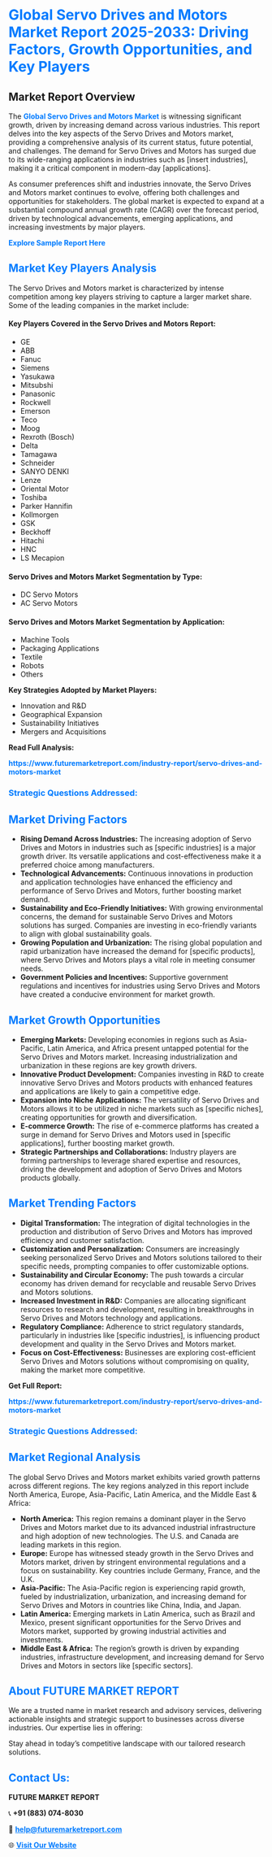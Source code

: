 <h1 style="color: #007BFF;">Global Servo Drives and Motors Market Report 2025-2033: Driving Factors, Growth Opportunities, and Key Players</h1>

<section id="overview">
<h2>Market Report Overview</h2>
<p>The <a href="https://www.futuremarketreport.com/industry-report/servo-drives-and-motors-market" style="color: #007BFF; text-decoration: none;"><strong>Global Servo Drives and Motors Market</strong></a> is witnessing significant growth, driven by increasing demand across various industries. This report delves into the key aspects of the Servo Drives and Motors market, providing a comprehensive analysis of its current status, future potential, and challenges. The demand for Servo Drives and Motors has surged due to its wide-ranging applications in industries such as [insert industries], making it a critical component in modern-day [applications].</p>
<p>As consumer preferences shift and industries innovate, the Servo Drives and Motors market continues to evolve, offering both challenges and opportunities for stakeholders. The global market is expected to expand at a substantial compound annual growth rate (CAGR) over the forecast period, driven by technological advancements, emerging applications, and increasing investments by major players.</p>
</section>

<section id="overview">
<p><a href="https://www.futuremarketreport.com/request-sample/reportId=103130" style="color: #007BFF; text-decoration: none;"><strong>Explore Sample Report Here</strong></a></p>
</section>

<section id="key-players">
<h2 style="color: #007BFF;">Market Key Players Analysis</h2>
<p>The Servo Drives and Motors market is characterized by intense competition among key players striving to capture a larger market share. Some of the leading companies in the market include:</p>
<h4>Key Players Covered in the Servo Drives and Motors Report:</h4>
<ul><li>GE</li><li>ABB</li><li>Fanuc</li><li>Siemens</li><li>Yasukawa</li><li>Mitsubshi</li><li>Panasonic</li><li>Rockwell</li><li>Emerson</li><li>Teco</li><li>Moog</li><li>Rexroth (Bosch)</li><li>Delta</li><li>Tamagawa</li><li>Schneider</li><li>SANYO DENKI</li><li>Lenze</li><li>Oriental Motor</li><li>Toshiba</li><li>Parker Hannifin</li><li>Kollmorgen</li><li>GSK</li><li>Beckhoff</li><li>Hitachi</li><li>HNC</li><li>LS Mecapion</li></ul>
<h4>Servo Drives and Motors Market Segmentation by Type:</h4>
<ul><li>DC Servo Motors</li><li>AC Servo Motors</li></ul>

<h4>Servo Drives and Motors Market Segmentation by Application:</h4>
<ul><li>Machine Tools</li><li>Packaging Applications</li><li>Textile</li><li>Robots</li><li>Others</li></ul>
<p><strong>Key Strategies Adopted by Market Players:</strong></p>
<ul>
<li>Innovation and R&D</li>
<li>Geographical Expansion</li>
<li>Sustainability Initiatives</li>
<li>Mergers and Acquisitions</li>
</ul>
</section>

<section>
<p><strong>Read Full Analysis: </strong></p><a href="https://www.futuremarketreport.com/industry-report/servo-drives-and-motors-market" style="color: #007BFF; text-decoration: none;"><strong>https://www.futuremarketreport.com/industry-report/servo-drives-and-motors-market</strong></a>
<h3 style="color: #007BFF;">Strategic Questions Addressed:</h3>
</section>

<section id="driving-factors">
<h2 style="color: #007BFF;">Market Driving Factors</h2>
<ul>
<li><strong>Rising Demand Across Industries:</strong> The increasing adoption of Servo Drives and Motors in industries such as [specific industries] is a major growth driver. Its versatile applications and cost-effectiveness make it a preferred choice among manufacturers.</li>
<li><strong>Technological Advancements:</strong> Continuous innovations in production and application technologies have enhanced the efficiency and performance of Servo Drives and Motors, further boosting market demand.</li>
<li><strong>Sustainability and Eco-Friendly Initiatives:</strong> With growing environmental concerns, the demand for sustainable Servo Drives and Motors solutions has surged. Companies are investing in eco-friendly variants to align with global sustainability goals.</li>
<li><strong>Growing Population and Urbanization:</strong> The rising global population and rapid urbanization have increased the demand for [specific products], where Servo Drives and Motors plays a vital role in meeting consumer needs.</li>
<li><strong>Government Policies and Incentives:</strong> Supportive government regulations and incentives for industries using Servo Drives and Motors have created a conducive environment for market growth.</li>
</ul>
</section>

<section id="growth-opportunities">
<h2 style="color: #007BFF;">Market Growth Opportunities</h2>
<ul>
<li><strong>Emerging Markets:</strong> Developing economies in regions such as Asia-Pacific, Latin America, and Africa present untapped potential for the Servo Drives and Motors market. Increasing industrialization and urbanization in these regions are key growth drivers.</li>
<li><strong>Innovative Product Development:</strong> Companies investing in R&D to create innovative Servo Drives and Motors products with enhanced features and applications are likely to gain a competitive edge.</li>
<li><strong>Expansion into Niche Applications:</strong> The versatility of Servo Drives and Motors allows it to be utilized in niche markets such as [specific niches], creating opportunities for growth and diversification.</li>
<li><strong>E-commerce Growth:</strong> The rise of e-commerce platforms has created a surge in demand for Servo Drives and Motors used in [specific applications], further boosting market growth.</li>
<li><strong>Strategic Partnerships and Collaborations:</strong> Industry players are forming partnerships to leverage shared expertise and resources, driving the development and adoption of Servo Drives and Motors products globally.</li>
</ul>
</section>

<section id="trending-factors">
<h2 style="color: #007BFF;">Market Trending Factors</h2>
<ul>
<li><strong>Digital Transformation:</strong> The integration of digital technologies in the production and distribution of Servo Drives and Motors has improved efficiency and customer satisfaction.</li>
<li><strong>Customization and Personalization:</strong> Consumers are increasingly seeking personalized Servo Drives and Motors solutions tailored to their specific needs, prompting companies to offer customizable options.</li>
<li><strong>Sustainability and Circular Economy:</strong> The push towards a circular economy has driven demand for recyclable and reusable Servo Drives and Motors solutions.</li>
<li><strong>Increased Investment in R&D:</strong> Companies are allocating significant resources to research and development, resulting in breakthroughs in Servo Drives and Motors technology and applications.</li>
<li><strong>Regulatory Compliance:</strong> Adherence to strict regulatory standards, particularly in industries like [specific industries], is influencing product development and quality in the Servo Drives and Motors market.</li>
<li><strong>Focus on Cost-Effectiveness:</strong> Businesses are exploring cost-efficient Servo Drives and Motors solutions without compromising on quality, making the market more competitive.</li>
</ul>
</section>

<section>
<p><strong>Get Full Report: </strong></p><a href="https://www.futuremarketreport.com/industry-report/servo-drives-and-motors-market" style="color: #007BFF; text-decoration: none;"><strong>https://www.futuremarketreport.com/industry-report/servo-drives-and-motors-market</strong></a>
<h3 style="color: #007BFF;">Strategic Questions Addressed:</h3>
</section>


<section id="regional-analysis">
<h2 style="color: #007BFF;">Market Regional Analysis</h2>
<p>The global Servo Drives and Motors market exhibits varied growth patterns across different regions. The key regions analyzed in this report include North America, Europe, Asia-Pacific, Latin America, and the Middle East & Africa:</p>
<ul>
<li><strong>North America:</strong> This region remains a dominant player in the Servo Drives and Motors market due to its advanced industrial infrastructure and high adoption of new technologies. The U.S. and Canada are leading markets in this region.</li>
<li><strong>Europe:</strong> Europe has witnessed steady growth in the Servo Drives and Motors market, driven by stringent environmental regulations and a focus on sustainability. Key countries include Germany, France, and the U.K.</li>
<li><strong>Asia-Pacific:</strong> The Asia-Pacific region is experiencing rapid growth, fueled by industrialization, urbanization, and increasing demand for Servo Drives and Motors in countries like China, India, and Japan.</li>
<li><strong>Latin America:</strong> Emerging markets in Latin America, such as Brazil and Mexico, present significant opportunities for the Servo Drives and Motors market, supported by growing industrial activities and investments.</li>
<li><strong>Middle East & Africa:</strong> The region’s growth is driven by expanding industries, infrastructure development, and increasing demand for Servo Drives and Motors in sectors like [specific sectors].</li>
</ul>
</section>

<footer>
<h2 style="color: #007BFF;">About FUTURE MARKET REPORT</h2>
<p>We are a trusted name in market research and advisory services, delivering actionable insights and strategic support to businesses across diverse industries. Our expertise lies in offering:</p>

<p>Stay ahead in today’s competitive landscape with our tailored research solutions.</p>

<h2 style="color: #007BFF;">Contact Us:</h2>
<p><strong>FUTURE MARKET REPORT</strong></p>
<p>📞 <strong>+91 (883) 074-8030</strong></p>
<p>📧 <strong><a href="mailto:help@futuremarketreport.com" style="color: #007BFF;">help@futuremarketreport.com</a></strong></p>
<p>🌐 <strong><a href="https://www.futuremarketreport.com/" style="color: #007BFF;">Visit Our Website</a></strong></p>
</footer>